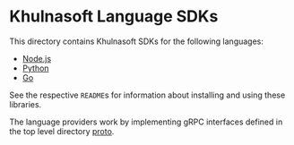 # Khulnasoft Language SDKs

This directory contains Khulnasoft SDKs for the following languages:

* [Node.js](./nodejs)
* [Python](./python)
* [Go](./go)

See the respective `README`s for information about installing and using these libraries.

The language providers work by implementing gRPC interfaces defined in the top level directory [proto](../proto).
